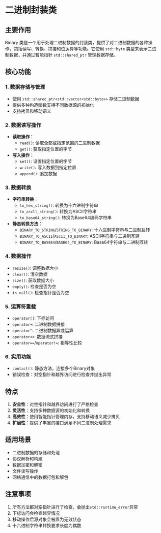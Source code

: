 # 二进制封装类

## 主要作用
Binary 类是一个用于处理二进制数据的封装类，提供了对二进制数据的各种操作，包括读写、转换、拼接和位运算等功能。它使用 `std::byte` 类型来表示二进制数据，并通过智能指针 `std::shared_ptr` 管理数据存储。

## 核心功能

### 1. 数据存储与管理
- 使用 `std::shared_ptr<std::vector<std::byte>>` 存储二进制数据
- 提供多种构造函数支持不同数据源的初始化
- 支持拷贝和移动语义

### 2. 数据读写操作
- **读取操作**：
  - `read()`: 读取全部或指定范围的二进制数据
  - `get()`: 获取指定位置的字节
- **写入操作**：
  - `set()`: 设置指定位置的字节
  - `write()`: 写入数据到指定位置
  - `append()`: 追加数据

### 3. 数据转换
- **字符串转换**：
  - `to_hex_string()`: 转换为十六进制字符串
  - `to_ascll_string()`: 转换为ASCII字符串
  - `to_base64_string()`: 转换为Base64编码字符串
- **静态转换方法**：
  - `BINARY_TO_STRING`/`STRING_TO_BINARY`: 十六进制字符串与二进制互转
  - `BINARY_TO_ASCII`/`ASCII_TO_BINARY`: ASCII字符串与二进制互转
  - `BINARY_TO_BASE64`/`BASE64_TO_BINARY`: Base64字符串与二进制互转

### 4. 数据操作
- `resize()`: 调整数据大小
- `clear()`: 清空数据
- `size()`: 获取数据大小
- `empty()`: 检查是否为空
- `is_null()`: 检查指针是否为空

### 5. 运算符重载
- `operator[]`: 下标访问
- `operator+`: 二进制数据拼接
- `operator^`: 二进制数据异或运算
- `operator<<`: 数据流式拼接
- `operator==`/`operator!=`: 相等性比较

### 6. 实用功能
- `contact()`: 静态方法，连接多个Binary对象
- 错误检查：对空指针和越界访问进行检查并抛出异常

## 特点
1. **安全性**：对空指针和越界访问进行了严格检查
2. **灵活性**：支持多种数据源的初始化和转换
3. **高效性**：使用智能指针管理内存，支持移动语义减少拷贝
4. **扩展性**：提供了丰富的接口满足不同二进制处理需求

## 适用场景
- 二进制数据的存储和处理
- 协议解析和构建
- 数据加密和解密
- 文件读写操作
- 网络通信中的数据打包和解包

## 注意事项
1. 所有方法都对空指针进行了检查，会抛出`std::runtime_error`异常
2. 下标访问会检查越界情况
3. 移动操作后源对象会被置为无效状态
4. 十六进制字符串转换要求长度为偶数